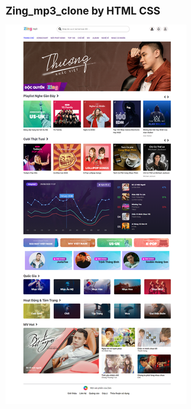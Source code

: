 ﻿# Zing_mp3_clone by HTML CSS
 
![alt text](https://github.com/khanhzizu/Zing_mp3_clone/blob/master/demo.png)
